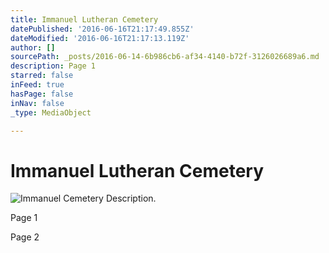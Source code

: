 ```yaml
---
title: Immanuel Lutheran Cemetery
datePublished: '2016-06-16T21:17:49.855Z'
dateModified: '2016-06-16T21:17:13.119Z'
author: []
sourcePath: _posts/2016-06-14-6b986cb6-af34-4140-b72f-3126026689a6.md
description: Page 1
starred: false
inFeed: true
hasPage: false
inNav: false
_type: MediaObject

---
```

# Immanuel Lutheran Cemetery
![Immanuel Cemetery Description.](https://the-grid-user-content.s3-us-west-2.amazonaws.com/4391a533-82fd-4d15-94cb-c0fb760b868d.jpg)

Page 1

Page 2